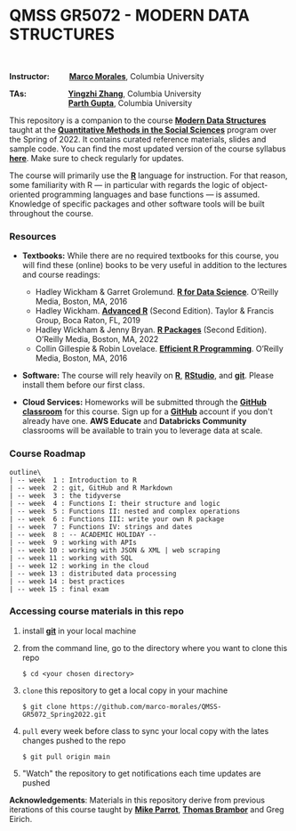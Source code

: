 # QMSS GR5072 - MODERN DATA STRUCTURES

<br/>

__Instructor:__ &nbsp;&nbsp;&nbsp;&nbsp;&nbsp;&nbsp;&nbsp;  [__Marco Morales__](mailto:marco.morales@columbia.edu), Columbia University


__TAs:__ &nbsp;&nbsp;&nbsp;&nbsp;&nbsp;&nbsp;&nbsp;&nbsp;&nbsp;&nbsp;&nbsp;&nbsp;&nbsp;&nbsp;&nbsp;&nbsp;&nbsp;&nbsp;[__Yingzhi Zhang__](mailto:yz3988@columbia.edu), Columbia University\
&nbsp;&nbsp;&nbsp;&nbsp;&nbsp;&nbsp;&nbsp;&nbsp;&nbsp;&nbsp;&nbsp;&nbsp;&nbsp;&nbsp;&nbsp;&nbsp;&nbsp;&nbsp;&nbsp;&nbsp;&nbsp;&nbsp;&nbsp;&nbsp;&nbsp;&nbsp;&nbsp;[__Parth Gupta__](mailto:pg2677@columbia.edu), Columbia University
<br/>



This repository is a companion to the course [__Modern Data Structures__](https://vergil.registrar.columbia.edu/#/courses/QMSSG5072_001_2022_1) taught at the [__Quantitative Methods in the Social Sciences__](http://qmss.columbia.edu/) program over the Spring of 2022. It contains curated reference materials, slides and sample code. You can find the most updated version of the course syllabus [__here__](/syllabus/GR5072_Spring2022.pdf). Make sure to check regularly for updates.

The course will primarily use the [__R__](https://www.r-project.org) language for instruction. For that reason, some familiarity with R — in particular with regards the logic of object-oriented programming languages and base functions — is assumed. Knowledge of specific packages and other software tools will be built throughout the course.


### Resources

* __Textbooks:__ While there are no required textbooks for this course, you will find these (online) books to be very useful in addition to the lectures and course readings:

	* Hadley Wickham & Garret Grolemund. [__R for Data Science__](https://r4ds.had.co.nz). O’Reilly Media, Boston, MA, 2016
	* Hadley Wickham. [__Advanced R__](https://adv-r.hadley.nz) (Second Edition). Taylor & Francis Group, Boca Raton, FL, 2019
	* Hadley Wickham & Jenny Bryan. [__R Packages__](https://r-pkgs.org) (Second Edition). O’Reilly Media, Boston, MA, 2022
	* Collin Gillespie & Robin Lovelace. [__Efficient R Programming__](https://csgillespie.github.io/efficientR/). O’Reilly Media, Boston, MA, 2016

* __Software:__ The course will rely heavily on [__R__](https://www.r-project.org), [__RStudio__](https://www.rstudio.com/products/rstudio/download/), and [__git__](https://git-scm.com/downloads). Please install them before our first class.

* __Cloud Services:__ Homeworks will be submitted through the [__GitHub classroom__](https://classroom.github.com/classrooms/93681325-qmss-gr5072-modern-data-structures-spring-2022-classroom) for this course. Sign up for a [__GitHub__](https://github.com) account if you don't already have one. __AWS Educate__ and __Databricks Community__ classrooms will be available to train you to leverage data at scale.  

### Course Roadmap

```
outline\
| -- week  1 : Introduction to R
| -- week  2 : git, GitHub and R Markdown
| -- week  3 : the tidyverse
| -- week  4 : Functions I: their structure and logic
| -- week  5 : Functions II: nested and complex operations
| -- week  6 : Functions III: write your own R package
| -- week  7 : Functions IV: strings and dates
| -- week  8 : -- ACADEMIC HOLIDAY --
| -- week  9 : working with APIs
| -- week 10 : working with JSON & XML | web scraping
| -- week 11 : working with SQL
| -- week 12 : working in the cloud
| -- week 13 : distributed data processing
| -- week 14 : best practices
| -- week 15 : final exam
```

### Accessing course materials in this repo

1. install [**git**](https://git-scm.com/downloads) in your local machine

2. from the command line, go to the directory where you want to clone this repo

	```
	$ cd <your chosen directory>
	```

3. `clone` this repository to get a local copy in your machine

	```
	$ git clone https://github.com/marco-morales/QMSS-GR5072_Spring2022.git
	```

4. `pull` every week before class to sync your local copy with the lates changes pushed to the repo

	```
	$ git pull origin main
	```

5. "Watch" the repository to get notifications each time updates are pushed



__Acknowledgements__: Materials in this repository derive from previous iterations of this course taught by [**Mike Parrot**](https://github.com/mikedparrott), [**Thomas Brambor**](https://github.com/tbrambor) and Greg Eirich.
